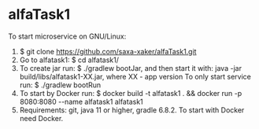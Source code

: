 # alfaTask1
To start microservice on GNU/Linux:
1. $ git clone https://github.com/saxa-xaker/alfaTask1.git
2. Go to alfatask1: $ cd alfatask1/
3. To create jar run: $ ./gradlew bootJar, and then start it with: java -jar build/libs/alfatask1-XX.jar,
   where XX - app version
   To only start service run: $ ./gradlew bootRun
4. To start by Docker run: $ docker build -t alfatask1 . && docker run -p 8080:8080 --name alfatask1 alfatask1 
5. Requirements: git, java 11 or higher, gradle 6.8.2. To start with Docker need Docker.
